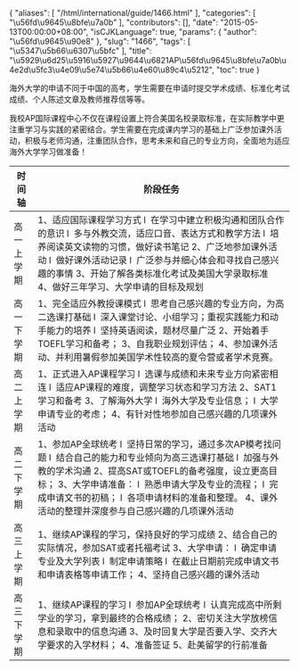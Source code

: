 {
    "aliases": [
        "/html/international/guide/1466.html"
    ],
    "categories": [
        "\u56fd\u9645\u8bfe\u7a0b"
    ],
    "contributors": [],
    "date": "2015-05-13T00:00:00+08:00",
    "isCJKLanguage": true,
    "params": {
        "author": "\u56fd\u9645\u90e8"
    },
    "slug": "1466",
    "tags": [
        "\u5347\u5b66\u6307\u5bfc"
    ],
    "title": "\u5929\u6d25\u5916\u5927\u9644\u6821AP\u56fd\u9645\u8bfe\u7a0b\u4e2d\u5fc3\u4e09\u5e74\u5b66\u4e60\u89c4\u5212",
    "toc": true
}

海外大学的申请不同于中国的高考，学生需要在申请时提交学术成绩、标准化考试成绩、个人陈述文章及教师推荐信等等。




我校AP国际课程中心不仅在课程设置上符合美国名校录取标准，在实际教学中更注重学习与实践的紧密结合。学生需要在完成课内学习的基础上广泛参加课外活动，积极与老师沟通，注重团队合作，思考未来和自己的专业方向，全面地为适应海外大学学习做准备！





| **时间轴** | **阶段任务** |
| --- | --- |
| 高一   上学期 | 1、适应国际课程学习方式   l  在学习中建立积极沟通和团队合作的意识   l  多与外教交流，适应口音、表达方式和教学方法   l  培养阅读英文读物的习惯，做好读书笔记   2、广泛地参加课外活动   l  做好课外活动记录   l  广泛参与并细心体会和寻找自己感兴趣的事情   3、开始了解各类标准化考试及美国大学录取标准   4、做好三年学习、大学申请的目标及规划 |
| 高一   下学期 | 1、完全适应外教授课模式   l  思考自己感兴趣的专业方向，为高二选课打基础   l  深入课堂讨论、小组学习；重视实践能力和动手能力的培养   l  坚持英语阅读，题材尽量广泛   2、开始着手TOEFL学习和备考；   3、自我职业规划评估；   4、参加课外活动、并利用暑假参加美国学术性较高的夏令营或者学术竞赛。 |
| 高二   上学期 | 1、正式进入AP课程学习   l  选课与成绩和未来专业方向紧密相连   l  适应AP课程的难度，调整学习状态和学习方法   2、SAT1学习和备考   3、了解海外大学   l  海外大学及专业信息；   l  大学申请专业的考虑；   4、有针对性地参加自己感兴趣的几项课外活动 |
| 高二   下学期 | 1、参加AP全球统考   l  坚持日常的学习，通过多次AP模考找问题   l  结合自己的能力和专业倾向为高三选课打基础   l  加强与外教的学术沟通   2、提高SAT或TOEFL的备考强度，设立更高目标；   3、大学申请准备：   l  熟悉申请大学及专业的流程；   l  完成申请文书的初稿；   l  各项申请材料的准备和整理。   4、课外活动的整理并深度参与自己感兴趣的几项课外活动 |
| 高三   上学期 | 1、继续AP课程的学习，保持良好的学习成绩   2、结合自己的实际情况，参加SAT或者托福考试   3、大学申请：   l  确定申请专业及大学列表   l  制定申请策略   l  在截止日期前完成申请文书和申请表格等申请工作；   4、坚持自己感兴趣的课外活动 |
| 高三   下学期 | 1、继续AP课程的学习   l  参加AP全球统考   l  认真完成高中所剩学业的学习，拿到最终的合格成绩；   2、密切关注大学放榜信息和录取中的信息沟通   3、及时回复大学是否要入学、交齐大学要求的入学材料；   4、准备签证    5、赴美留学的行前准备 |

